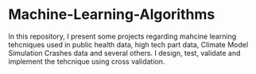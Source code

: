 # Machine-Learning-Algorithms

In this repository, I present some projects regarding mahcine learning tehcniques used in public health data, high tech part data, Climate Model Simulation Crashes data and several others. I design, test, validate and implement the tehcnique using cross validation.
